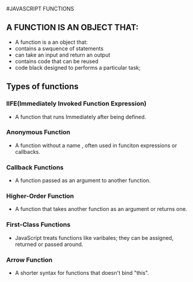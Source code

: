 #JAVASCRIPT FUNCTIONS

## A FUNCTION IS AN OBJECT THAT:

- A function is a an object that:
- contains a swquence of statements
- can take an input and return an output
- contains code that can be reused
- code black designed to performs a particular task;

## Types of functions

### IIFE(Immediately Invoked Function Expression)

- A function that runs Immediately after being defined.

### Anonymous Function

- A function without a name , often used in funciton expressions or callbacks.

### Callback Functions

- A function passed as an argument to another function.

### Higher-Order Function

- A function that takes another function as an argument or returns one.

### First-Class Functions

- JavaScript treats functions like varibales; they can be assigned, returned or passed around.

### Arrow Function

- A shorter syntax for functions that doesn't bind "this".
